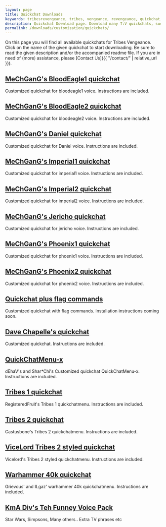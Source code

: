 ```yaml
---
layout: page
title: Quickchat Downloads
keywords: tribesrevengeance, tribes, vengeance, revengeance, quickchat, mechgang, flag, command, 1, 2
description: Quickchat Download page. Download many T:V quickchats, such as MeChGanG's and many more!
permalink: /downloads/customization/quickchats/
---
```


On this page you will find all available quickchats for Tribes Vengeance. Click on the name of the given quickchat to start downloading. Be sure to read the given description and/or the accompanied readme file. If you are in need of (more) assistance, please [Contact Us]({{ "/contact/" | relative_url }}).

## <a href='{{ site.downloads_url | append: "/Customization/Customization/Quickchats/MeChGanG_BloodEagle1.zip" }}' target='_blank' rel="nofollow" download='MeChGanG_BloodEagle1.zip'>MeChGanG's BloodEagle1 quickchat</a>

Customized quickchat for bloodeagle1 voice. Instructions are included.

## <a href='{{ site.downloads_url | append: "/Customization/Customization/Quickchats/MeChGanG_BloodEagle2.zip" }}' target='_blank' rel="nofollow" download='MeChGanG_BloodEagle2.zip'>MeChGanG's BloodEagle2 quickchat</a>

Customized quickchat for bloodeagle2 voice. Instructions are included.

## <a href='{{ site.downloads_url | append: "/Customization/Customization/Quickchats/MeChGanG_Daniel.zip" }}' target='_blank' rel="nofollow" download='MeChGanG_Daniel.zip'>MeChGanG's Daniel quickchat</a>

Customized quickchat for Daniel voice. Instructions are included.

## <a href='{{ site.downloads_url | append: "/Customization/Customization/Quickchats/MeChGanG_Imperial1.zip" }}' target='_blank' rel="nofollow" download='MeChGanG_Imperial1.zip'>MeChGanG's Imperial1 quickchat</a>

Customized quickchat for imperial1 voice. Instructions are included.

## <a href='{{ site.downloads_url | append: "/Customization/Customization/Quickchats/MeChGanG_Imperial2.zip" }}' target='_blank' rel="nofollow" download='MeChGanG_Imperial2.zip'>MeChGanG's Imperial2 quickchat</a>

Customized quickchat for imperial2 voice. Instructions are included.

## <a href='{{ site.downloads_url | append: "/Customization/Customization/Quickchats/MeChGanG_Jericho.zip" }}' target='_blank' rel="nofollow" download='MeChGanG_Jericho.zip'>MeChGanG's Jericho quickchat</a>

Customized quickchat for jericho voice. Instructions are included.

## <a href='{{ site.downloads_url | append: "/Customization/Customization/Quickchats/MeChGanG_Phoenix1.zip" }}' target='_blank' rel="nofollow" download='MeChGanG_Phoenix1.zip'>MeChGanG's Phoenix1 quickchat</a>

Customized quickchat for phoenix1 voice. Instructions are included.

## <a href='{{ site.downloads_url | append: "/Customization/Customization/Quickchats/MeChGanG_Phoenix2.zip" }}' target='_blank' rel="nofollow" download='MeChGanG_Phoenix2.zip'>MeChGanG's Phoenix2 quickchat</a>

Customized quickchat for phoenix2 voice. Instructions are included.

## <a href='{{ site.downloads_url | append: "/Customization/Customization/Quickchats/Quickchat+FC.zip" }}' target='_blank' rel="nofollow" download='Quickchat+FC.zip'>Quickchat plus flag commands</a>

Customized quickchat with flag commands. Installation instructions coming soon.

## <a href='{{ site.downloads_url | append: "/Customization/Unsorted/QuickChatDave_1.2.rar" }}' target='_blank' rel="nofollow" download='QuickChatDave_1.2.rar'>Dave Chapelle's quickchat</a>

Customized quickchat. Instructions are included.

## <a href='{{ site.downloads_url | append: "/Customization/Unsorted/QuickChatMenu-X.rar" }}' target='_blank' rel="nofollow" download='QuickChatMenu-X.rar'>QuickChatMenu-x</a>

dEhaV's and Shar\*Chi's Customized quickchat QuickChatMenu-x. Instructions are included.

## <a href='{{ site.downloads_url | append: "/Customization/Customization/Quickchats/T1vchatForVengeance.rar" }}' target='_blank' rel="nofollow" download='T1vchatForVengeance.rar'>Tribes 1 quickchat</a>

RegisteredFruit's Tribes 1 quickchatmenu. Instructions are included.

## <a href='{{ site.downloads_url | append: "/Customization/Customization/Quickchats/T2_vchat_for_TV.zip" }}' target='_blank' rel="nofollow" download='T2_vchat_for_TV.zip'>Tribes 2 quickchat</a>

Castusbone's Tribes 2 quickchatmenu. Instructions are included.

## <a href='{{ site.downloads_url | append: "/Customization/Quickchats/VicelordT2styleVoiceChat.zip" }}' target='_blank' rel="nofollow" download='VicelordT2styleVoiceChat.zip'>ViceLord Tribes 2 styled quickchat</a>

Vicelord's Tribes 2 styled quickchatmenu. Instructions are included.

## <a href='{{ site.downloads_url | append: "/Customization/Quickchats/warhammer40kQC.rar" }}' target='_blank' rel="nofollow" download='warhammer40kQC.rar'>Warhammer 40k quickchat</a>

Grievous' and ILgaz' warhammer 40k quickchatmenu. Instructions are included.

## <a href='{{ site.downloads_url | append: "/Customization/Unsorted/TehFunnay_V0.9.rar" }}' target='_blank' rel="nofollow" download='TehFunnay_V0.9.rar'>KmA Div's Teh Funney Voice Pack</a>

Star Wars, Simpsons, Many others.. Extra TV phrases etc
